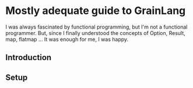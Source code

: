 
# Mostly adequate guide to GrainLang

I was always fascinated by functional programming, but I'm not a functional programmer. But, since I finally understood the concepts of Option, Result, map, flatmap ... It was enough for me, I was happy.

## Introduction

## Setup

